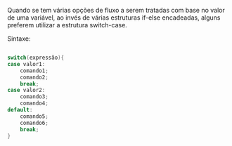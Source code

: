 Quando se tem várias opções de fluxo a serem tratadas com base no valor de uma variável, ao invés de várias estruturas if-else encadeadas, alguns preferem utilizar a estrutura switch-case.

Sintaxe:
```java

switch(expressão){
case valor1:
	comando1;
	comando2;
	break;
case valor2:
	comando3;
	comando4;
default:
	comando5;
	comando6;
	break;
}
```

